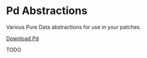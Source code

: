 # Pd Abstractions

Various Pure Data abstractions for use in your patches.

[Download Pd](http://msp.ucsd.edu/software.html)

TODO
